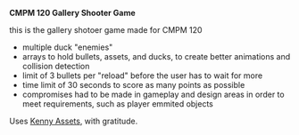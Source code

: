 **CMPM 120 Gallery Shooter Game**

this is the gallery shotoer game made for CMPM 120


* multiple duck "enemies"
* arrays to hold bullets, assets, and ducks, to create better animations and collision detection
* limit of 3 bullets per "reload" before the user has to wait for more
* time limit of 30 seconds to score as many points as possible
* compromises had to be made in gameplay and design areas in order to meet requirements, such as player emmited objects

Uses [Kenny Assets](https://kenney.nl/assets/), with gratitude.

